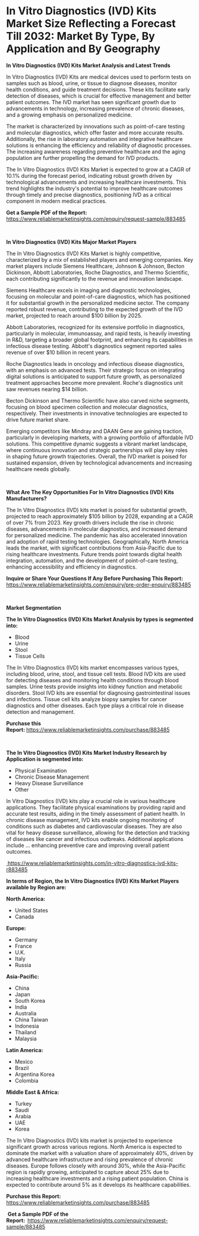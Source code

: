 <p><h1>In Vitro Diagnostics (IVD) Kits Market Size Reflecting a Forecast Till 2032: Market By Type, By Application and By Geography</h1></p><p><strong>In Vitro Diagnostics (IVD) Kits Market Analysis and Latest Trends</strong></p>
<p><p>In Vitro Diagnostics (IVD) Kits are medical devices used to perform tests on samples such as blood, urine, or tissue to diagnose diseases, monitor health conditions, and guide treatment decisions. These kits facilitate early detection of diseases, which is crucial for effective management and better patient outcomes. The IVD market has seen significant growth due to advancements in technology, increasing prevalence of chronic diseases, and a growing emphasis on personalized medicine.</p><p>The market is characterized by innovations such as point-of-care testing and molecular diagnostics, which offer faster and more accurate results. Additionally, the rise in laboratory automation and integrative healthcare solutions is enhancing the efficiency and reliability of diagnostic processes. The increasing awareness regarding preventive healthcare and the aging population are further propelling the demand for IVD products.</p><p>The In Vitro Diagnostics (IVD) Kits Market is expected to grow at a CAGR of 10.1% during the forecast period, indicating robust growth driven by technological advancements and increasing healthcare investments. This trend highlights the industry's potential to improve healthcare outcomes through timely and precise diagnostics, positioning IVD as a critical component in modern medical practices.</p></p>
<p><strong>Get a Sample PDF of the Report:&nbsp;</strong> <a href="https://www.reliablemarketinsights.com/enquiry/request-sample/883485?utm_campaign=3038&utm_medium=2&utm_source=Github&utm_content=ia&utm_term=14042025&utm_id=in-vitro-diagnostics-ivd-kits">https://www.reliablemarketinsights.com/enquiry/request-sample/883485</a></p>
<p>&nbsp;</p>
<p><strong>In Vitro Diagnostics (IVD) Kits Major Market Players</strong></p>
<p><p>The In Vitro Diagnostics (IVD) Kits Market is highly competitive, characterized by a mix of established players and emerging companies. Key market players include Siemens Healthcare, Johnson & Johnson, Becton Dickinson, Abbott Laboratories, Roche Diagnostics, and Thermo Scientific, each contributing significantly to the revenue and innovation landscape.</p><p>Siemens Healthcare excels in imaging and diagnostic technologies, focusing on molecular and point-of-care diagnostics, which has positioned it for substantial growth in the personalized medicine sector. The company reported robust revenue, contributing to the expected growth of the IVD market, projected to reach around $100 billion by 2025.</p><p>Abbott Laboratories, recognized for its extensive portfolio in diagnostics, particularly in molecular, immunoassay, and rapid tests, is heavily investing in R&D, targeting a broader global footprint, and enhancing its capabilities in infectious disease testing. Abbott's diagnostics segment reported sales revenue of over $10 billion in recent years.</p><p>Roche Diagnostics leads in oncology and infectious disease diagnostics, with an emphasis on advanced tests. Their strategic focus on integrating digital solutions is anticipated to support future growth, as personalized treatment approaches become more prevalent. Roche's diagnostics unit saw revenues nearing $14 billion.</p><p>Becton Dickinson and Thermo Scientific have also carved niche segments, focusing on blood specimen collection and molecular diagnostics, respectively. Their investments in innovative technologies are expected to drive future market share.</p><p>Emerging competitors like Mindray and DAAN Gene are gaining traction, particularly in developing markets, with a growing portfolio of affordable IVD solutions. This competitive dynamic suggests a vibrant market landscape, where continuous innovation and strategic partnerships will play key roles in shaping future growth trajectories. Overall, the IVD market is poised for sustained expansion, driven by technological advancements and increasing healthcare needs globally.</p></p>
<p>&nbsp;</p>
<p><strong>What Are The Key Opportunities For In Vitro Diagnostics (IVD) Kits Manufacturers?</strong></p>
<p><p>The In Vitro Diagnostics (IVD) kits market is poised for substantial growth, projected to reach approximately $105 billion by 2028, expanding at a CAGR of over 7% from 2023. Key growth drivers include the rise in chronic diseases, advancements in molecular diagnostics, and increased demand for personalized medicine. The pandemic has also accelerated innovation and adoption of rapid testing technologies. Geographically, North America leads the market, with significant contributions from Asia-Pacific due to rising healthcare investments. Future trends point towards digital health integration, automation, and the development of point-of-care testing, enhancing accessibility and efficiency in diagnostics.</p></p>
<p><strong>Inquire or Share Your Questions If Any Before Purchasing This Report:</strong> <a href="https://www.reliablemarketinsights.com/enquiry/pre-order-enquiry/883485?utm_campaign=3038&utm_medium=2&utm_source=Github&utm_content=ia&utm_term=14042025&utm_id=in-vitro-diagnostics-ivd-kits">https://www.reliablemarketinsights.com/enquiry/pre-order-enquiry/883485</a></p>
<p>&nbsp;</p>
<p><strong>Market Segmentation</strong></p>
<p><strong>The In Vitro Diagnostics (IVD) Kits Market Analysis by types is segmented into:</strong></p>
<p><ul><li>Blood</li><li>Urine</li><li>Stool</li><li>Tissue Cells</li></ul></p>
<p><p>The In Vitro Diagnostics (IVD) kits market encompasses various types, including blood, urine, stool, and tissue cell tests. Blood IVD kits are used for detecting diseases and monitoring health conditions through blood samples. Urine tests provide insights into kidney function and metabolic disorders. Stool IVD kits are essential for diagnosing gastrointestinal issues and infections. Tissue cell kits analyze biopsy samples for cancer diagnostics and other diseases. Each type plays a critical role in disease detection and management.</p></p>
<p><strong>Purchase this Report:&nbsp;</strong><a href="https://www.reliablemarketinsights.com/purchase/883485?utm_campaign=3038&utm_medium=2&utm_source=Github&utm_content=ia&utm_term=14042025&utm_id=in-vitro-diagnostics-ivd-kits">https://www.reliablemarketinsights.com/purchase/883485</a></p>
<p>&nbsp;</p>
<p><strong>The In Vitro Diagnostics (IVD) Kits Market Industry Research by Application is segmented into:</strong></p>
<p><ul><li>Physical Examination</li><li>Chronic Disease Management</li><li>Heavy Disease Surveillance</li><li>Other</li></ul></p>
<p><p>In Vitro Diagnostics (IVD) kits play a crucial role in various healthcare applications. They facilitate physical examinations by providing rapid and accurate test results, aiding in the timely assessment of patient health. In chronic disease management, IVD kits enable ongoing monitoring of conditions such as diabetes and cardiovascular diseases. They are also vital for heavy disease surveillance, allowing for the detection and tracking of diseases like cancer and infectious outbreaks. Additional applications include ... enhancing preventive care and improving overall patient outcomes.</p></p>
<p><a href="https://www.reliablemarketinsights.com/in-vitro-diagnostics-ivd-kits-r883485?utm_campaign=3038&utm_medium=2&utm_source=Github&utm_content=ia&utm_term=14042025&utm_id=in-vitro-diagnostics-ivd-kits">&nbsp;https://www.reliablemarketinsights.com/in-vitro-diagnostics-ivd-kits-r883485</a></p>
<p><strong>In terms of Region, the In Vitro Diagnostics (IVD) Kits Market Players available by Region are:</strong></p>
<p>
    <p> <strong> North America: </strong>
        <ul>
            <li>United States</li>
            <li>Canada</li>
        </ul>
        </p> 
    <p> <strong> Europe: </strong>
        <ul>
            <li>Germany</li>
            <li>France</li>
            <li>U.K.</li>
            <li>Italy</li>
            <li>Russia</li>
        </ul>
        </p> 
    <p> <strong> Asia-Pacific: </strong>
        <ul>
            <li>China</li>
            <li>Japan</li>
            <li>South Korea</li>
            <li>India</li>
            <li>Australia</li>
            <li>China Taiwan</li>
            <li>Indonesia</li>
            <li>Thailand</li>
            <li>Malaysia</li>
        </ul>
        </p> 
    <p> <strong> Latin America: </strong>
        <ul>
            <li>Mexico</li>
            <li>Brazil</li>
            <li>Argentina Korea</li>
            <li>Colombia</li>
        </ul>
        </p> 
    <p> <strong> Middle East & Africa: </strong>
        <ul>
            <li>Turkey</li>
            <li>Saudi</li>
            <li>Arabia</li>
            <li>UAE</li>
            <li>Korea</li>
        </ul>
    </p>
    </p>
<p><p>The In Vitro Diagnostics (IVD) kits market is projected to experience significant growth across various regions. North America is expected to dominate the market with a valuation share of approximately 40%, driven by advanced healthcare infrastructure and rising prevalence of chronic diseases. Europe follows closely with around 30%, while the Asia-Pacific region is rapidly growing, anticipated to capture about 25% due to increasing healthcare investments and a rising patient population. China is expected to contribute around 5% as it develops its healthcare capabilities.</p></p>
<p><strong>Purchase this Report: </strong><a href="https://www.reliablemarketinsights.com/purchase/883485?utm_campaign=3038&utm_medium=2&utm_source=Github&utm_content=ia&utm_term=14042025&utm_id=in-vitro-diagnostics-ivd-kits">https://www.reliablemarketinsights.com/purchase/883485</a></p>
<p>&nbsp;<strong>Get a Sample PDF of the Report:&nbsp;&nbsp;</strong><a href="https://www.reliablemarketinsights.com/enquiry/request-sample/883485?utm_campaign=3038&utm_medium=2&utm_source=Github&utm_content=ia&utm_term=14042025&utm_id=in-vitro-diagnostics-ivd-kits">https://www.reliablemarketinsights.com/enquiry/request-sample/883485</a></p>
<p><strong></strong></p>
<p><p></p><p></p><p></p></p>